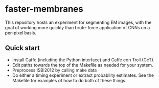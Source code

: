 # faster-membranes
This repository hosts an experiment for segmenting EM images, with the goal of working more quickly than brute-force application of CNNs on a per-pixel basis.

## Quick start

-  Install Caffe (including the Python interface) and Caffe con Troll (CcT).
-  Edit paths towards the top of the Makefile as needed for your system.
-  Preprocess ISBI2012 by calling 
    make data
-  Do either a timing experiment or extract probability estimates.  See
   the Makefile for examples of how to do both of these things.
